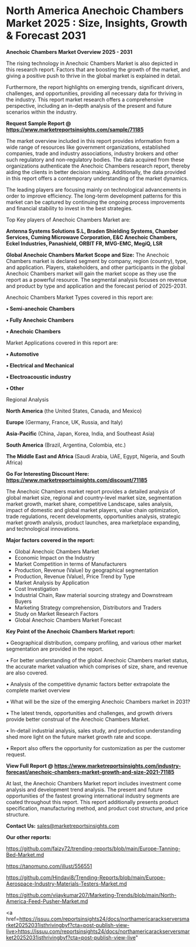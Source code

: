 # North America Anechoic Chambers Market 2025 : Size, Insights, Growth & Forecast 2031

<Strong> Anechoic Chambers Market Overview 2025 - 2031</strong>

The rising technology in Anechoic Chambers Market is also depicted in this research report. Factors that are boosting the growth of the market, and giving a positive push to thrive in the global market is explained in detail.

Furthermore, the report highlights on emerging trends, significant drivers, challenges, and opportunities, providing all necessary data for thriving in the industry. This report market research offers a comprehensive perspective, including an in-depth analysis of the present and future scenarios within the industry.

<strong>Request Sample Report @ <a href=https://www.marketreportsinsights.com/sample/71185>https://www.marketreportsinsights.com/sample/71185</a></strong>

The market overview included in this report provides information from a wide range of resources like government organizations, established companies, trade and industry associations, industry brokers and other such regulatory and non-regulatory bodies. The data acquired from these organizations authenticate the Anechoic Chambers research report, thereby aiding the clients in better decision making. Additionally, the data provided in this report offers a contemporary understanding of the market dynamics.

The leading players are focusing mainly on technological advancements in order to improve efficiency. The long-term development patterns for this market can be captured by continuing the ongoing process improvements and financial stability to invest in the best strategies.

Top Key players of Anechoic Chambers Market are:

<strong>Antenna Systems Solutions S.L, Braden Shielding Systems, Chamber Services, Cuming Microwave Corporation, E&C Anechoic Chambers, Eckel Industries, Panashield, ORBIT FR, MVG-EMC, MegiQ, LSR</strong>

<strong><b>Global Anechoic Chambers Market Scope and Size:</b></strong>
The Anechoic Chambers market is declared segment by company, region (country), type, and application. Players, stakeholders, and other participants in the global Anechoic Chambers market will gain the market scope as they use the report as a powerful resource. The segmental analysis focuses on revenue and product by type and application and the forecast period of 2025-2031.

Anechoic Chambers Market Types covered in this report are:

<strong>• Semi-anechoic Chambers

• Fully Anechoic Chambers

• Anechoic Chambers</strong>

Market Applications covered in this report are:

<strong>• Automotive

• Electrical and Mechanical

• Electroacoustic industry

• Other</strong> 

Regional Analysis

<strong>North America</strong> (the United States, Canada, and Mexico)

<strong>Europe</strong> (Germany, France, UK, Russia, and Italy)

<strong>Asia-Pacific</strong> (China, Japan, Korea, India, and Southeast Asia)

<strong>South America</strong> (Brazil, Argentina, Colombia, etc.)

<strong>The Middle East and Africa</strong> (Saudi Arabia, UAE, Egypt, Nigeria, and South Africa)

<strong>Go For Interesting Discount Here: <a href=https://www.marketreportsinsights.com/discount/71185>https://www.marketreportsinsights.com/discount/71185</a></strong>

The Anechoic Chambers market report provides a detailed analysis of global market size, regional and country-level market size, segmentation market growth, market share, competitive Landscape, sales analysis, impact of domestic and global market players, value chain optimization, trade regulations, recent developments, opportunities analysis, strategic market growth analysis, product launches, area marketplace expanding, and technological innovations.

<strong><b>Major factors covered in the report:</b></strong>
<ul>
  <li>Global Anechoic Chambers Market </li>
  <li>Economic Impact on the Industry</li>
  <li>Market Competition in terms of Manufacturers</li>
  <li>Production, Revenue (Value) by geographical segmentation</li>
  <li>Production, Revenue (Value), Price Trend by Type</li>
  <li>Market Analysis by Application</li>
  <li>Cost Investigation</li>
  <li>Industrial Chain, Raw material sourcing strategy and Downstream Buyers</li>
  <li>Marketing Strategy comprehension, Distributors and Traders</li>
  <li>Study on Market Research Factors</li>
  <li>Global Anechoic Chambers Market Forecast</li>
</ul>

<strong><b>Key Point of the Anechoic Chambers Market report:</b></strong>

• Geographical distribution, company profiling, and various other market segmentation are provided in the report.

• For better understanding of the global Anechoic Chambers market status, the accurate market valuation which comprises of size, share, and revenue are also covered.

• Analysis of the competitive dynamic factors better extrapolate the complete market overview

• What will be the size of the emerging Anechoic Chambers market in 2031?

• The latest trends, opportunities and challenges, and growth drivers provide better construal of the Anechoic Chambers Market.

• In-detail industrial analysis, sales study, and production understanding shed more light on the future market growth rate and scope.

• Report also offers the opportunity for customization as per the customer request.

<strong><b>View Full Report @ <a href=https://www.marketreportsinsights.com/industry-forecast/anechoic-chambers-market-growth-and-size-2021-71185>https://www.marketreportsinsights.com/industry-forecast/anechoic-chambers-market-growth-and-size-2021-71185</a></b></strong>


At last, the Anechoic Chambers Market report includes investment come analysis and development trend analysis. The present and future opportunities of the fastest growing international industry segments are coated throughout this report. This report additionally presents product specification, manufacturing method, and product cost structure, and price structure.

<strong>Contact Us:</strong>
sales@marketreportsinsights.com

<strong>Our other reports:</strong>

<a href=https://github.com/faizy72/trending-reports/blob/main/Europe-Tanning-Bed-Market.md>https://github.com/faizy72/trending-reports/blob/main/Europe-Tanning-Bed-Market.md</a>

<a href=https://tanomuno.com/illust/556551>https://tanomuno.com/illust/556551</a>

<a href=https://github.com/Hindavi8/Trending-Reports/blob/main/Europe-Aerospace-Industry-Materials-Testers-Market.md>https://github.com/Hindavi8/Trending-Reports/blob/main/Europe-Aerospace-Industry-Materials-Testers-Market.md</a>

<a href=https://github.com/vijaykumar207/Marketing-Trends/blob/main/North-America-Feed-Pusher-Market.md>https://github.com/vijaykumar207/Marketing-Trends/blob/main/North-America-Feed-Pusher-Market.md</a>

<a href=https://issuu.com/reportsinsights24/docs/northamericarackserversmarket20252031isthrivingbyf?cta=post-publish-view-live>https://issuu.com/reportsinsights24/docs/northamericarackserversmarket20252031isthrivingbyf?cta=post-publish-view-live</a>"
